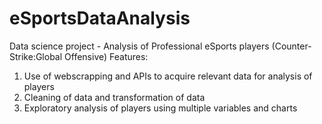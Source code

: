 # eSportsDataAnalysis
Data science project - Analysis of Professional eSports players (Counter-Strike:Global Offensive)
Features:
1. Use of webscrapping and APIs to acquire relevant data for analysis of players
2. Cleaning of data and transformation of data
3. Exploratory analysis of players using multiple variables and charts
